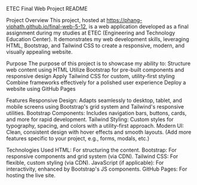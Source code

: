 ETEC Final Web Project README

Project Overview
This project, hosted at https://phang-viphath.github.io/final-web-5-12, is a web application developed as a final assignment during my studies at ETEC (Engineering and Technology Education Center). It demonstrates my web development skills, leveraging HTML, Bootstrap, and Tailwind CSS to create a responsive, modern, and visually appealing website.

Purpose
The purpose of this project is to showcase my ability to:
Structure web content using HTML
Utilize Bootstrap for pre-built components and responsive design
Apply Tailwind CSS for custom, utility-first styling
Combine frameworks effectively for a polished user experience
Deploy a website using GitHub Pages

Features
Responsive Design: Adapts seamlessly to desktop, tablet, and mobile screens using Bootstrap's grid system and Tailwind's responsive utilities.
Bootstrap Components: Includes navigation bars, buttons, cards, and more for rapid development.
Tailwind Styling: Custom styles for typography, spacing, and colors with a utility-first approach.
Modern UI: Clean, consistent design with hover effects and smooth layouts.
(Add more features specific to your project, e.g., forms, modals, etc.)

Technologies Used
HTML: For structuring the content.
Bootstrap: For responsive components and grid system (via CDN).
Tailwind CSS: For flexible, custom styling (via CDN).
JavaScript (if applicable): For interactivity, enhanced by Bootstrap's JS components.
GitHub Pages: For hosting the live site.